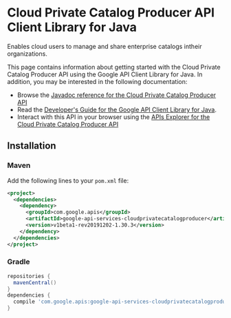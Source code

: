 # Cloud Private Catalog Producer API Client Library for Java

Enables cloud users to manage and share enterprise catalogs intheir organizations.

This page contains information about getting started with the Cloud Private Catalog Producer API
using the Google API Client Library for Java. In addition, you may be interested
in the following documentation:

* Browse the [Javadoc reference for the Cloud Private Catalog Producer API][javadoc]
* Read the [Developer's Guide for the Google API Client Library for Java][google-api-client].
* Interact with this API in your browser using the [APIs Explorer for the Cloud Private Catalog Producer API][api-explorer]

## Installation

### Maven

Add the following lines to your `pom.xml` file:

```xml
<project>
  <dependencies>
    <dependency>
      <groupId>com.google.apis</groupId>
      <artifactId>google-api-services-cloudprivatecatalogproducer</artifactId>
      <version>v1beta1-rev20191202-1.30.3</version>
    </dependency>
  </dependencies>
</project>
```

### Gradle

```gradle
repositories {
  mavenCentral()
}
dependencies {
  compile 'com.google.apis:google-api-services-cloudprivatecatalogproducer:v1beta1-rev20191202-1.30.3'
}
```

[javadoc]: https://googleapis.dev/java/google-api-services-cloudprivatecatalogproducer/latest/index.html
[google-api-client]: https://github.com/googleapis/google-api-java-client/
[api-explorer]: https://developers.google.com/apis-explorer/#p/abusiveexperiencereport/v1/
